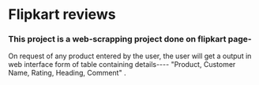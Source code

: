 # Flipkart reviews
### This project is a web-scrapping project done on flipkart page-

On request of any product entered by the user, the user will get a output in web interface form of table containing details---- "Product, Customer Name, Rating, Heading, Comment" .
